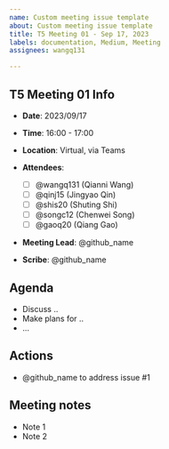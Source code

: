 ```yaml
---
name: Custom meeting issue template
about: Custom meeting issue template
title: T5 Meeting 01 - Sep 17, 2023
labels: documentation, Medium, Meeting
assignees: wangq131

---
```


## T5 Meeting 01 Info
- **Date**: 2023/09/17
- **Time**: 16:00 - 17:00
-  **Location**: Virtual, via Teams
- **Attendees**: 

	- [ ] @wangq131 (Qianni Wang)
	- [ ] @qinj15 (Jingyao Qin)
	- [ ] @shis20 (Shuting Shi)
	- [ ] @songc12 (Chenwei Song)
	- [ ] @gaoq20 (Qiang Gao)

- **Meeting Lead**: @github_name
- **Scribe**: @github_name

## Agenda
- Discuss ..
- Make plans for ..
- ...

## Actions

* @github_name to address issue #1

## Meeting notes

- Note 1
- Note 2
